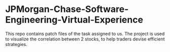 # JPMorgan-Chase-Software-Engineering-Virtual-Experience
This repo contains patch files of the task assigned to us. The project is used to visualize the correlation between 2 stocks, to help traders devise efficient strategies.
